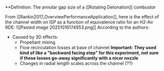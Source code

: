 **Definition: The annular gap size of a [[Rotating Detonation]] combustor

From [[Rankin2017_OverviewPerformanceApplication]], here is the effect of the channel width on ISP as a function of equivalence ratio for an H2-Air RDE:
![[Pasted image 20251016174953.png]]
According to the authors:
- Caused by 3D effects:
	- Propellant mixing
	- Flow recirculation losses at base of channel **Important: They used kind of like a "backward facing step" for this experiment, not sure if these losses go-away significantly with a nicer nozzle**
	- Changes in radial length scales across the channel (??)

